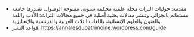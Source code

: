 * مقدمة:
حوليات التراث مجلة علمية محكمة سنوية، مفتوحة الوصول، تصدرها جامعة مستغانم بالجزائر، وتنشر مقالات بحثية أصلية في جميع مجالات التراث: الأدب واللغة والفنون والعلوم الإنسانية، باللغات الثلاث العربية والفرنسية والإنجليزية.
* قواعد النشر:
https://annalesdupatrimoine.wordpress.com/guide
